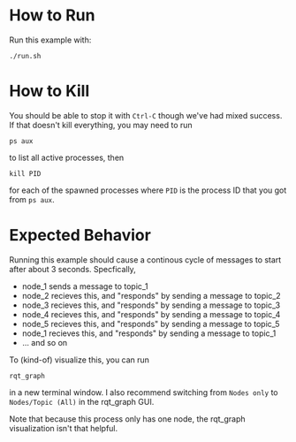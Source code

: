 # How to Run
Run this example with:
```
./run.sh
```
# How to Kill
You should be able to stop it with `Ctrl-C` though we've had mixed success. If that doesn't kill everything,
you may need to run
```
ps aux
```
to list all active processes, then
```
kill PID
```
for each of the spawned processes where `PID` is the process ID that you got from `ps aux`.
# Expected Behavior
Running this example should cause a continous cycle of messages to start after about 3 seconds. Specfically,
- node_1 sends a message to topic_1
- node_2 recieves this, and "responds" by sending a message to topic_2
- node_3 recieves this, and "responds" by sending a message to topic_3
- node_4 recieves this, and "responds" by sending a message to topic_4
- node_5 recieves this, and "responds" by sending a message to topic_5
- node_1 recieves this, and "responds" by sending a message to topic_1
- ... and so on

To (kind-of) visualize this, you can run
```
rqt_graph
```
in a new terminal window. I also recommend switching from `Nodes only` to `Nodes/Topic (All)` in the rqt_graph GUI.

Note that because this process only has one node, the rqt_graph visualization isn't that helpful.